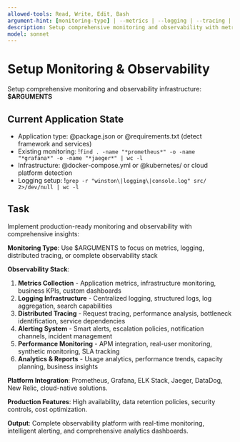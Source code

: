 ```yaml
---
allowed-tools: Read, Write, Edit, Bash
argument-hint: [monitoring-type] | --metrics | --logging | --tracing | --full-stack
description: Setup comprehensive monitoring and observability with metrics, logging, tracing, and alerting
model: sonnet
---
```


# Setup Monitoring & Observability

Setup comprehensive monitoring and observability infrastructure: **$ARGUMENTS**

## Current Application State

- Application type: @package.json or @requirements.txt (detect framework and services)
- Existing monitoring: !`find . -name "*prometheus*" -o -name "*grafana*" -o -name "*jaeger*" | wc -l`
- Infrastructure: @docker-compose.yml or @kubernetes/ or cloud platform detection
- Logging setup: !`grep -r "winston\|logging\|console.log" src/ 2>/dev/null | wc -l`

## Task

Implement production-ready monitoring and observability with comprehensive insights:

**Monitoring Type**: Use $ARGUMENTS to focus on metrics, logging, distributed tracing, or complete observability stack

**Observability Stack**:
1. **Metrics Collection** - Application metrics, infrastructure monitoring, business KPIs, custom dashboards
2. **Logging Infrastructure** - Centralized logging, structured logs, log aggregation, search capabilities
3. **Distributed Tracing** - Request tracing, performance analysis, bottleneck identification, service dependencies
4. **Alerting System** - Smart alerts, escalation policies, notification channels, incident management
5. **Performance Monitoring** - APM integration, real-user monitoring, synthetic monitoring, SLA tracking
6. **Analytics & Reports** - Usage analytics, performance trends, capacity planning, business insights

**Platform Integration**: Prometheus, Grafana, ELK Stack, Jaeger, DataDog, New Relic, cloud-native solutions.

**Production Features**: High availability, data retention policies, security controls, cost optimization.

**Output**: Complete observability platform with real-time monitoring, intelligent alerting, and comprehensive analytics dashboards.